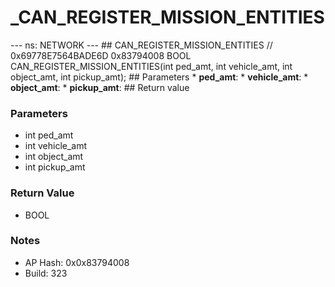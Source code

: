 # _CAN_REGISTER_MISSION_ENTITIES

--- ns: NETWORK --- ## CAN_REGISTER_MISSION_ENTITIES  // 0x69778E7564BADE6D 0x83794008 BOOL CAN_REGISTER_MISSION_ENTITIES(int ped_amt, int vehicle_amt, int object_amt, int pickup_amt);  ## Parameters * **ped_amt**: * **vehicle_amt**: * **object_amt**: * **pickup_amt**:  ## Return value

### Parameters
* int ped_amt
* int vehicle_amt
* int object_amt
* int pickup_amt

### Return Value
* BOOL

### Notes
* AP Hash: 0x0x83794008
* Build: 323


